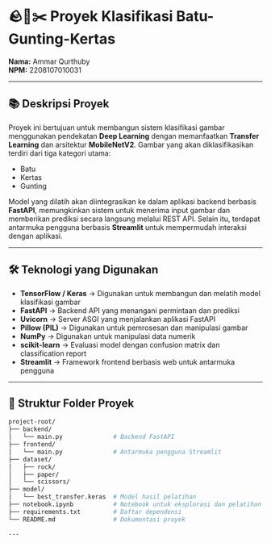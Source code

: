 # 🪨📄✂️ Proyek Klasifikasi Batu-Gunting-Kertas

**Nama:** Ammar Qurthuby  
**NPM:** 2208107010031

---

## 📚 Deskripsi Proyek
Proyek ini bertujuan untuk membangun sistem klasifikasi gambar menggunakan pendekatan **Deep Learning** dengan memanfaatkan **Transfer Learning** dan arsitektur **MobileNetV2**. Gambar yang akan diklasifikasikan terdiri dari tiga kategori utama:  
- Batu  
- Kertas  
- Gunting  

Model yang dilatih akan diintegrasikan ke dalam aplikasi backend berbasis **FastAPI**, memungkinkan sistem untuk menerima input gambar dan memberikan prediksi secara langsung melalui REST API. Selain itu, terdapat antarmuka pengguna berbasis **Streamlit** untuk mempermudah interaksi dengan aplikasi.

---

## 🛠️ Teknologi yang Digunakan
- **TensorFlow / Keras** → Digunakan untuk membangun dan melatih model klasifikasi gambar
- **FastAPI** → Backend API yang menangani permintaan dan prediksi
- **Uvicorn** → Server ASGI yang menjalankan aplikasi FastAPI
- **Pillow (PIL)** → Digunakan untuk pemrosesan dan manipulasi gambar
- **NumPy** → Digunakan untuk manipulasi data numerik
- **scikit-learn** → Evaluasi model dengan confusion matrix dan classification report
- **Streamlit** → Framework frontend berbasis web untuk antarmuka pengguna

---

## 📂 Struktur Folder Proyek
```bash
project-root/
├── backend/
│   └── main.py              # Backend FastAPI
├── frontend/
│   └── main.py              # Antarmuka pengguna Streamlit
├── dataset/
│   ├── rock/
│   ├── paper/
│   └── scissors/
├── model/
│   └── best_transfer.keras  # Model hasil pelatihan
├── notebook.ipynb           # Notebook untuk eksplorasi dan pelatihan
├── requirements.txt         # Daftar dependensi
└── README.md                # Dokumentasi proyek

---
